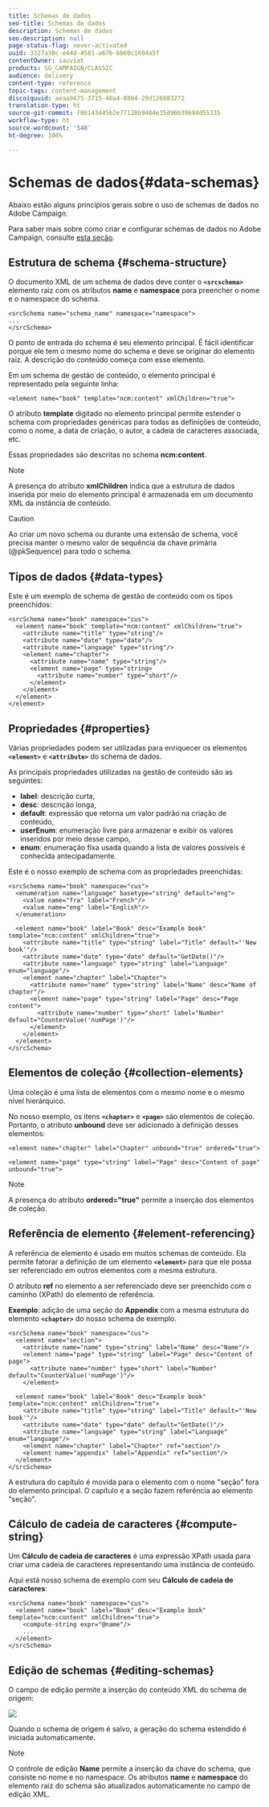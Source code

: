 ```yaml
---
title: Schemas de dados
seo-title: Schemas de dados
description: Schemas de dados
seo-description: null
page-status-flag: never-activated
uuid: 3327a38c-e44d-4581-a67b-bb60c1604a5f
contentOwner: sauviat
products: SG_CAMPAIGN/CLASSIC
audience: delivery
content-type: reference
topic-tags: content-management
discoiquuid: aeaa9475-3715-40a4-8864-29d126883272
translation-type: ht
source-git-commit: 70b143445b2e77128b9404e35d96b39694d55335
workflow-type: ht
source-wordcount: '548'
ht-degree: 100%

---
```



# Schemas de dados{#data-schemas}

Abaixo estão alguns princípios gerais sobre o uso de schemas de dados no Adobe Campaign.

Para saber mais sobre como criar e configurar schemas de dados no Adobe Campaign, consulte [esta seção](../../configuration/using/about-schema-edition.md).

## Estrutura de schema {#schema-structure}

O documento XML de um schema de dados deve conter o **`<srcschema>`** elemento raiz com os atributos **name** e **namespace** para preencher o nome e o namespace do schema.

```
<srcSchema name="schema_name" namespace="namespace">
...
</srcSchema>
```

O ponto de entrada do schema é seu elemento principal. É fácil identificar porque ele tem o mesmo nome do schema e deve se originar do elemento raiz. A descrição do conteúdo começa com esse elemento.

Em um schema de gestão de conteúdo, o elemento principal é representado pela seguinte linha:

```
<element name="book" template="ncm:content" xmlChildren="true">
```

O atributo **template** digitado no elemento principal permite estender o schema com propriedades genéricas para todas as definições de conteúdo, como o nome, a data de criação, o autor, a cadeia de caracteres associada, etc.

Essas propriedades são descritas no schema **ncm:content**.

>[!NOTE]
>
>A presença do atributo **xmlChildren** indica que a estrutura de dados inserida por meio do elemento principal é armazenada em um documento XML da instância de conteúdo.

>[!CAUTION]
>
>Ao criar um novo schema ou durante uma extensão de schema, você precisa manter o mesmo valor de sequência da chave primária (@pkSequence) para todo o schema.

## Tipos de dados {#data-types}

Este é um exemplo de schema de gestão de conteúdo com os tipos preenchidos:

```
<srcSchema name="book" namespace="cus">
  <element name="book" template="ncm:content" xmlChildren="true">
    <attribute name="title" type="string"/>
    <attribute name="date" type="date"/>
    <attribute name="language" type="string"/>
    <element name="chapter">
      <attribute name="name" type="string"/>
      <element name="page" type="string>
        <attribute name="number" type="short"/>
      </element>
    </element>
  </element>
</element>
```

## Propriedades {#properties}

Várias propriedades podem ser utilizadas para enriquecer os elementos **`<element>`** e **`<attribute>`** do schema de dados.

As principais propriedades utilizadas na gestão de conteúdo são as seguintes:

* **label**: descrição curta,
* **desc**: descrição longa,
* **default**: expressão que retorna um valor padrão na criação de conteúdo,
* **userEnum**: enumeração livre para armazenar e exibir os valores inseridos por meio desse campo,
* **enum**: enumeração fixa usada quando a lista de valores possíveis é conhecida antecipadamente.

Este é o nosso exemplo de schema com as propriedades preenchidas:

```
<srcSchema name="book" namespace="cus">
  <enumeration name="language" basetype="string" default="eng">    
    <value name="fra" label="French"/>    
    <value name="eng" label="English"/>   
  </enumeration>

  <element name="book" label="Book" desc="Example book" template="ncm:content" xmlChildren="true">
    <attribute name="title" type="string" label="Title" default="'New book'"/>
    <attribute name="date" type="date" default="GetDate()"/>
    <attribute name="language" type="string" label="Language" enum="language"/>
    <element name="chapter" label="Chapter">
      <attribute name="name" type="string" label="Name" desc="Name of chapter"/>
      <element name="page" type="string" label="Page" desc="Page content">
        <attribute name="number" type="short" label="Number" default="CounterValue('numPage')"/>
      </element>
    </element>
  </element>
</srcSchema>
```

## Elementos de coleção {#collection-elements}

Uma coleção é uma lista de elementos com o mesmo nome e o mesmo nível hierárquico.

No nosso exemplo, os itens **`<chapter>`** e **`<page>`** são elementos de coleção. Portanto, o atributo **unbound** deve ser adicionado à definição desses elementos:

```
<element name="chapter" label="Chapter" unbound="true" ordered="true">
```

```
<element name="page" type="string" label="Page" desc="Content of page" unbound="true">
```

>[!NOTE]
>
>A presença do atributo **ordered=&quot;true&quot;** permite a inserção dos elementos de coleção.

## Referência de elemento {#element-referencing}

A referência de elemento é usado em muitos schemas de conteúdo. Ela permite fatorar a definição de um elemento **`<element>`** para que ele possa ser referenciado em outros elementos com a mesma estrutura.

O atributo **ref** no elemento a ser referenciado deve ser preenchido com o caminho (XPath) do elemento de referência.

**Exemplo**: adição de uma seção do **Appendix** com a mesma estrutura do elemento **`<chapter>`** do nosso schema de exemplo.

```
<srcSchema name="book" namespace="cus">
  <element name="section">
    <attribute name="name" type="string" label="Name" desc="Name"/>
    <element name="page" type="string" label="Page" desc="Content of page">
      <attribute name="number" type="short" label="Number" default="CounterValue('numPage')"/>
    </element>

  <element name="book" label="Book" desc="Example book" template="ncm:content" xmlChildren="true">
    <attribute name="title" type="string" label="Title" default="'New book'"/>
    <attribute name="date" type="date" default="GetDate()"/>
    <attribute name="language" type="string" label="Language" enum="language"/>
    <element name="chapter" label="Chapter" ref="section"/>
    <element name="appendix" label="Appendix" ref="section"/>
  </element>
</srcSchema>
```

A estrutura do capítulo é movida para o elemento com o nome &quot;seção&quot; fora do elemento principal. O capítulo e a seção fazem referência ao elemento &quot;seção&quot;.

## Cálculo de cadeia de caracteres {#compute-string}

Um **Cálculo de cadeia de caracteres** é uma expressão XPath usada para criar uma cadeia de caracteres representando uma instância de conteúdo.

Aqui está nosso schema de exemplo com seu **Cálculo de cadeia de caracteres**:

```
<srcSchema name="book" namespace="cus">
  <element name="book" label="Book" desc="Example book" template="ncm:content" xmlChildren="true">
    <compute-string expr="@name"/>
    ...
  </element>
</srcSchema>
```

## Edição de schemas {#editing-schemas}

O campo de edição permite a inserção do conteúdo XML do schema de origem:

![](assets/d_ncs_integration_schema_edition.png)

Quando o schema de origem é salvo, a geração do schema estendido é iniciada automaticamente.

>[!NOTE]
>
>O controle de edição **Name** permite a inserção da chave do schema, que consiste no nome e no namespace. Os atributos **name** e **namespace** do elemento raiz do schema são atualizados automaticamente no campo de edição XML.
